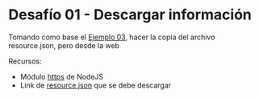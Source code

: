 # Desafío 01 - Descargar información

Tomando como base el [Ejemplo 03](https://github.com/ggismero/senpai-nodejs/blob/master/example-03/index.js), hacer la copia del archivo resource.json, pero desde la web

Recursos:
- Módulo [https](https://nodejs.org/docs/latest-v10.x/api/https.html#https_https_get_url_options_callback) de NodeJS
- Link de [resource.json](https://raw.githubusercontent.com/ggismero/senpai-nodejs/master/example-03/resource.json) que se debe descargar
